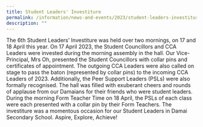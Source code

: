 ```yaml
---
title: Student Leaders' Investiture
permalink: /information/news-and-events/2023/student-leaders-investiture/
description: ""
---
```

<p>The 6th Student Leaders’ Investiture was held over two mornings, on 17 and 18 April this year. On 17 April 2023, the Student Councillors and CCA Leaders were invested during the morning assembly in the hall. Our Vice-Principal, Mrs Oh, presented the Student Councillors with collar pins and certificates of appointment. The outgoing CCA Leaders were also called on stage to pass the baton (represented by collar pins) to the incoming CCA Leaders of 2023. Additionally, the Peer Support Leaders (PSLs) were also formally recognised. The hall was filled with exuberant cheers and rounds of applause from our Damaians for their friends who were student leaders. During the morning Form Teacher Time on 18 April, the PSLs of each class were each presented with a collar pin by their Form Teachers. The investiture was a momentous occasion for our Student Leaders in Damai Secondary School. Aspire, Explore, Achieve! </p>